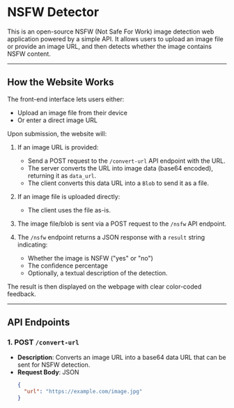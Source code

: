 # NSFW Detector

This is an open-source NSFW (Not Safe For Work) image detection web application powered by a simple API. It allows users to upload an image file or provide an image URL, and then detects whether the image contains NSFW content.

---

## How the Website Works

The front-end interface lets users either:

- Upload an image file from their device  
- Or enter a direct image URL

Upon submission, the website will:

1. If an image URL is provided:
   - Send a POST request to the `/convert-url` API endpoint with the URL.
   - The server converts the URL into image data (base64 encoded), returning it as `data_url`.
   - The client converts this data URL into a `Blob` to send it as a file.

2. If an image file is uploaded directly:
   - The client uses the file as-is.

3. The image file/blob is sent via a POST request to the `/nsfw` API endpoint.

4. The `/nsfw` endpoint returns a JSON response with a `result` string indicating:
   - Whether the image is NSFW ("yes" or "no")
   - The confidence percentage
   - Optionally, a textual description of the detection.

The result is then displayed on the webpage with clear color-coded feedback.

---

## API Endpoints

### 1. POST `/convert-url`

- **Description**: Converts an image URL into a base64 data URL that can be sent for NSFW detection.
- **Request Body**: JSON
  ```json
  {
    "url": "https://example.com/image.jpg"
  }
  ```
